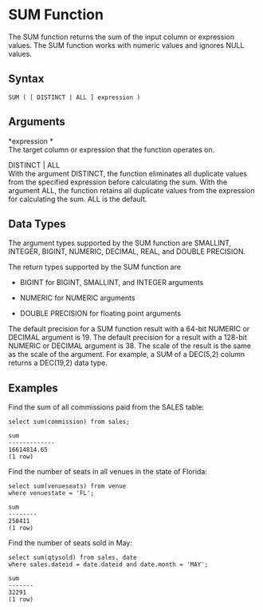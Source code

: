 # SUM Function<a name="r_SUM"></a>

 The SUM function returns the sum of the input column or expression values\. The SUM function works with numeric values and ignores NULL values\. 

## Syntax<a name="r_SUM-synopsis"></a>

```
SUM ( [ DISTINCT | ALL ] expression )
```

## Arguments<a name="r_SUM-arguments"></a>

 *expression *   
The target column or expression that the function operates on\. 

DISTINCT | ALL   
With the argument DISTINCT, the function eliminates all duplicate values from the specified expression before calculating the sum\. With the argument ALL, the function retains all duplicate values from the expression for calculating the sum\. ALL is the default\. 

## Data Types<a name="c_Supported_data_types_sum"></a>

The argument types supported by the SUM function are SMALLINT, INTEGER, BIGINT, NUMERIC, DECIMAL, REAL, and DOUBLE PRECISION\.

The return types supported by the SUM function are 

+ BIGINT for BIGINT, SMALLINT, and INTEGER arguments

+ NUMERIC for NUMERIC arguments

+ DOUBLE PRECISION for floating point arguments

The default precision for a SUM function result with a 64\-bit NUMERIC or DECIMAL argument is 19\. The default precision for a result with a 128\-bit NUMERIC or DECIMAL argument is 38\. The scale of the result is the same as the scale of the argument\. For example, a SUM of a DEC\(5,2\) column returns a DEC\(19,2\) data type\.

## Examples<a name="r_SUM-examples"></a>

 Find the sum of all commissions paid from the SALES table: 

```
select sum(commission) from sales;

sum
-------------
16614814.65
(1 row)
```

Find the number of seats in all venues in the state of Florida: 

```
select sum(venueseats) from venue
where venuestate = 'FL';

sum
--------
250411
(1 row)
```

Find the number of seats sold in May: 

```
select sum(qtysold) from sales, date
where sales.dateid = date.dateid and date.month = 'MAY';

sum
-------
32291
(1 row)
```